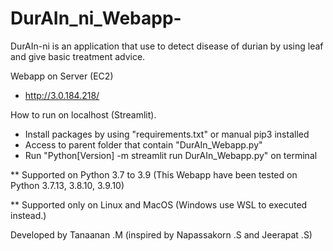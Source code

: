 # DurAIn_ni_Webapp-

DurAIn-ni is an application that use to detect disease of durian by using leaf and give basic treatment advice. 

Webapp on Server (EC2)

- http://3.0.184.218/

How to run on localhost (Streamlit).

- Install packages by using "requirements.txt" or manual pip3 installed
- Access to parent folder that contain "DurAIn_Webapp.py"
- Run "Python[Version] -m streamlit run DurAIn_Webapp.py" on terminal

** Supported on Python 3.7 to 3.9 (This Webapp have been tested on Python 3.7.13, 3.8.10, 3.9.10)

** Supported only on Linux and MacOS (Windows use WSL to executed instead.)

Developed by Tanaanan .M (inspired by Napassakorn .S and Jeerapat .S)
